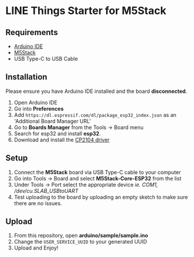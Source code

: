 # LINE Things Starter for M5Stack

## Requirements
* [Arduino IDE](https://www.arduino.cc/en/Main/Software)
* [M5Stack](http://m5stack.com/)
* USB Type-C to USB Cable

## Installation
Please ensure you have Arduino IDE installed and the board **disconnected**.

1. Open Arduino IDE
2. Go into **Preferences**
3. Add `https://dl.espressif.com/dl/package_esp32_index.json` as an 'Additional Board Manager URL'
4. Go to **Boards Manager** from the Tools -> Board menu
5. Search for esp32 and install **esp32**.
6. Download and install the [CP2104 driver](https://www.silabs.com/products/development-tools/software/usb-to-uart-bridge-vcp-drivers)

## Setup
1. Connect the **M5Stack** board via USB Type-C cable to your computer
2. Go into Tools -> Board and select **M5Stack-Core-ESP32** from the list
3. Under Tools -> Port select the appropriate device *ie. COM1, /dev/cu.SLAB_USBtoUART*
4. Test uploading to the board by uploading an empty sketch to make sure there are no issues.

## Upload
1. From this repository, open **arduino/sample/sample.ino**
2. Change the `USER_SERVICE_UUID` to your generated UUID
3. Upload and Enjoy!

